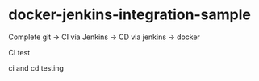 # docker-jenkins-integration-sample

Complete git -> CI via Jenkins -> CD via jenkins -> docker 

CI test



ci and cd testing
